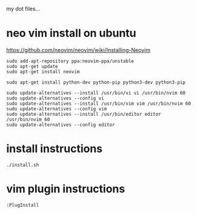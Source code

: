 my dot files...

# neo vim install on ubuntu

https://github.com/neovim/neovim/wiki/Installing-Neovim

```
sudo add-apt-repository ppa:neovim-ppa/unstable
sudo apt-get update
sudo apt-get install neovim
```

```
sudo apt-get install python-dev python-pip python3-dev python3-pip
```

```
sudo update-alternatives --install /usr/bin/vi vi /usr/bin/nvim 60
sudo update-alternatives --config vi
sudo update-alternatives --install /usr/bin/vim vim /usr/bin/nvim 60
sudo update-alternatives --config vim
sudo update-alternatives --install /usr/bin/editor editor /usr/bin/nvim 60
sudo update-alternatives --config editor
```

# install instructions

```
./install.sh
```

# vim plugin instructions

```
:PlugInstall
```

